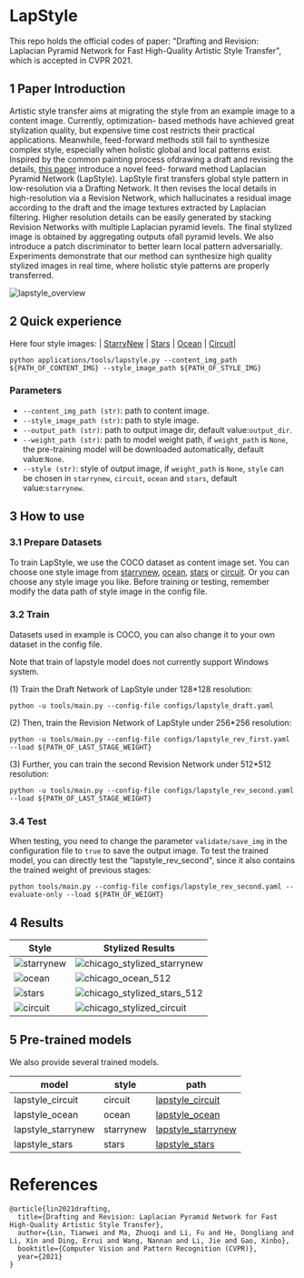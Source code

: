 

# LapStyle


This repo holds the official codes of paper: "Drafting and Revision: Laplacian Pyramid Network for Fast High-Quality Artistic Style Transfer", which is accepted in CVPR 2021.

## 1 Paper Introduction


Artistic style transfer aims at migrating the style from an example image to a content image. Currently, optimization- based methods have achieved great stylization quality, but expensive time cost restricts their practical applications. Meanwhile, feed-forward methods still fail to synthesize complex style, especially when holistic global and local patterns exist. Inspired by the common painting process ofdrawing a draft and revising the details, [this paper](https://arxiv.org/pdf/2104.05376.pdf)  introduce a novel feed- forward method Laplacian Pyramid Network (LapStyle). LapStyle first transfers global style pattern in low-resolution via a Drafting Network. It then revises the local details in high-resolution via a Revision Network, which hallucinates a residual image according to the draft and the image textures extracted by Laplacian filtering. Higher resolution details can be easily generated by stacking Revision Networks with multiple Laplacian pyramid levels. The final stylized image is obtained by aggregating outputs ofall pyramid levels. We also introduce a patch discriminator to better learn local pattern adversarially. Experiments demonstrate that our method can synthesize high quality stylized images in real time, where holistic style patterns are properly transferred.

![lapstyle_overview](https://user-images.githubusercontent.com/79366697/118654987-b24dc100-b81b-11eb-9430-d84630f80511.png)


## 2 Quick experience
Here four style images:
| [StarryNew](https://user-images.githubusercontent.com/79366697/118655415-1ec8c000-b81c-11eb-8002-90bf8d477860.png) | [Stars](https://user-images.githubusercontent.com/79366697/118655423-20928380-b81c-11eb-92bd-0deeb320ff14.png) | [Ocean](https://user-images.githubusercontent.com/79366697/118655407-1c666600-b81c-11eb-83a6-300ee1952415.png) | [Circuit](https://user-images.githubusercontent.com/79366697/118655399-196b7580-b81c-11eb-8bc5-d5ece80c18ba.jpg)|

```
python applications/tools/lapstyle.py --content_img_path ${PATH_OF_CONTENT_IMG} --style_image_path ${PATH_OF_STYLE_IMG}
```
### Parameters

- `--content_img_path (str)`: path to content image.
- `--style_image_path (str)`: path to style image.
- `--output_path (str)`: path to output image dir, default value:`output_dir`.
- `--weight_path (str)`: path to model weight path, if `weight_path` is `None`, the pre-training model will be downloaded automatically, default value:`None`.
- `--style (str)`: style of output image, if `weight_path` is `None`, `style` can be chosen in `starrynew`, `circuit`, `ocean` and `stars`, default value:`starrynew`.

## 3 How to use  

### 3.1 Prepare Datasets

To train LapStyle, we use the COCO dataset as content image set. You can choose one style image from [starrynew](https://user-images.githubusercontent.com/79366697/118655415-1ec8c000-b81c-11eb-8002-90bf8d477860.png), [ocean](https://user-images.githubusercontent.com/79366697/118655407-1c666600-b81c-11eb-83a6-300ee1952415.png), [stars](https://user-images.githubusercontent.com/79366697/118655423-20928380-b81c-11eb-92bd-0deeb320ff14.png) or [circuit](https://user-images.githubusercontent.com/79366697/118655399-196b7580-b81c-11eb-8bc5-d5ece80c18ba.jpg). Or you can choose any style image you like. Before training or testing, remember modify the data path of style image in the config file.


### 3.2 Train

Datasets used in example is COCO, you can also change it to your own dataset in the config file.

Note that train of lapstyle model does not currently support Windows system.

(1) Train the Draft Network of LapStyle under 128*128 resolution:
```
python -u tools/main.py --config-file configs/lapstyle_draft.yaml
```

(2) Then, train the Revision Network of LapStyle under 256*256 resolution:
```
python -u tools/main.py --config-file configs/lapstyle_rev_first.yaml --load ${PATH_OF_LAST_STAGE_WEIGHT}
```

(3) Further, you can train the second Revision Network under 512*512 resolution:

```
python -u tools/main.py --config-file configs/lapstyle_rev_second.yaml --load ${PATH_OF_LAST_STAGE_WEIGHT}
```

### 3.4 Test

When testing, you need to change the parameter `validate/save_img` in the configuration file to `true` to save the output image.
To test the trained model, you can directly test the "lapstyle_rev_second", since it also contains the trained weight of previous stages:
```
python tools/main.py --config-file configs/lapstyle_rev_second.yaml --evaluate-only --load ${PATH_OF_WEIGHT}
```

## 4 Results

| Style | Stylized Results |
| --- | --- |
| ![starrynew](https://user-images.githubusercontent.com/79366697/118655415-1ec8c000-b81c-11eb-8002-90bf8d477860.png) | ![chicago_stylized_starrynew](https://user-images.githubusercontent.com/79366697/118655671-59325d00-b81c-11eb-93a3-4fcc24680124.png)|
| ![ocean](https://user-images.githubusercontent.com/79366697/118655407-1c666600-b81c-11eb-83a6-300ee1952415.png) | ![chicago_ocean_512](https://user-images.githubusercontent.com/79366697/118655625-4cae0480-b81c-11eb-83ec-30936ed3df65.png)|
| ![stars](https://user-images.githubusercontent.com/79366697/118655423-20928380-b81c-11eb-92bd-0deeb320ff14.png) | ![chicago_stylized_stars_512](https://user-images.githubusercontent.com/79366697/118655638-50da2200-b81c-11eb-9223-58d5df022fa5.png)|
| ![circuit](https://user-images.githubusercontent.com/79366697/118655399-196b7580-b81c-11eb-8bc5-d5ece80c18ba.jpg) | ![chicago_stylized_circuit](https://user-images.githubusercontent.com/79366697/118655660-56376c80-b81c-11eb-87f2-64ae5a82375c.png)|

## 5 Pre-trained models

We also provide several trained models.

| model | style | path |
|---|---|---|
| lapstyle_circuit  | circuit | [lapstyle_circuit](https://paddlegan.bj.bcebos.com/models/lapstyle_circuit.pdparams)
| lapstyle_ocean  | ocean | [lapstyle_ocean](https://paddlegan.bj.bcebos.com/models/lapstyle_ocean.pdparams)
| lapstyle_starrynew  | starrynew | [lapstyle_starrynew](https://paddlegan.bj.bcebos.com/models/lapstyle_starrynew.pdparams)
| lapstyle_stars  | stars | [lapstyle_stars](https://paddlegan.bj.bcebos.com/models/lapstyle_stars.pdparams)


# References



```
@article{lin2021drafting,
  title={Drafting and Revision: Laplacian Pyramid Network for Fast High-Quality Artistic Style Transfer},
  author={Lin, Tianwei and Ma, Zhuoqi and Li, Fu and He, Dongliang and Li, Xin and Ding, Errui and Wang, Nannan and Li, Jie and Gao, Xinbo},
  booktitle={Computer Vision and Pattern Recognition (CVPR)},
  year={2021}
}
```
